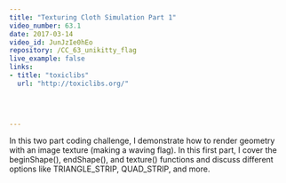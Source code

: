```yaml
---
title: "Texturing Cloth Simulation Part 1"
video_number: 63.1
date: 2017-03-14
video_id: JunJzIe0hEo
repository: /CC_63_unikitty_flag
live_example: false
links:
- title: "toxiclibs"  
  url: "http://toxiclibs.org/"
  


  
---
```


In this two part coding challenge, I demonstrate how to render geometry with an image texture (making a waving flag).  In this first part, I cover the beginShape(), endShape(), and texture() functions and discuss different options like TRIANGLE_STRIP, QUAD_STRIP, and more.

